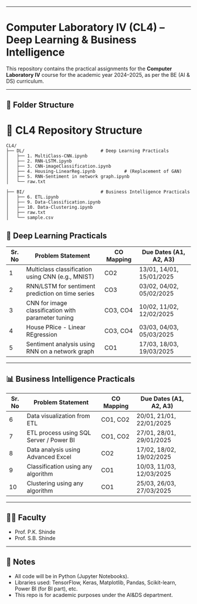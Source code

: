 
---

# Computer Laboratory IV (CL4) – Deep Learning & Business Intelligence

This repository contains the practical assignments for the **Computer Laboratory IV** course for the academic year 2024–2025, as per the BE (AI & DS) curriculum.

---

## 📁 Folder Structure

# 📁 CL4 Repository Structure

```
CL4/
├── DL/                             # Deep Learning Practicals
│   ├── 1. MultiClass-CNN.ipynb
│   ├── 2. RNN-LSTM.ipynb
│   ├── 3. CNN-imageClassification.ipynb
│   ├── 4. Housing-LinearReg.ipynb           # (Replacement of GAN)
│   ├── 5. RNN-Sentiment in network graph.ipynb
│   └── raw.txt

├── BI/                             # Business Intelligence Practicals
│   ├── 6. ETL.ipynb
│   ├── 9. Data-Classification.ipynb
│   ├── 10. Data-Clustering.ipynb
│   ├── raw.txt
│   └── sample.csv
```


## 🧠 Deep Learning Practicals

| Sr. No | Problem Statement                                                                                   | CO Mapping | Due Dates (A1, A2, A3)       |
|--------|------------------------------------------------------------------------------------------------------|------------|-------------------------------|
| 1      | Multiclass classification using CNN (e.g., MNIST)                                                   | CO2        | 13/01, 14/01, 15/01/2025      |
| 2      | RNN/LSTM for sentiment prediction on time series                                                    | CO3        | 03/02, 04/02, 05/02/2025      |
| 3      | CNN for image classification with parameter tuning                                                  | CO3, CO4   | 10/02, 11/02, 12/02/2025      |
| 4      | House PRice - Linear REgression                                                                     | CO3, CO4   | 03/03, 04/03, 05/03/2025      |
| 5      | Sentiment analysis using RNN on a network graph                                                     | CO1        | 17/03, 18/03, 19/03/2025      |

---

## 📊 Business Intelligence Practicals

| Sr. No | Problem Statement                                                                                   | CO Mapping | Due Dates (A1, A2, A3)       |
|--------|------------------------------------------------------------------------------------------------------|------------|-------------------------------|
| 6      | Data visualization from ETL                                                                          | CO1, CO2   | 20/01, 21/01, 22/01/2025      |
| 7      | ETL process using SQL Server / Power BI                                                              | CO1, CO2   | 27/01, 28/01, 29/01/2025      |
| 8      | Data analysis using Advanced Excel                                                                   | CO2        | 17/02, 18/02, 19/02/2025      |
| 9      | Classification using any algorithm                                                                   | CO1        | 10/03, 11/03, 12/03/2025      |
| 10     | Clustering using any algorithm                                                                       | CO1        | 25/03, 26/03, 27/03/2025      |

---

## 🧑‍🏫 Faculty

- Prof. P.K. Shinde  
- Prof. S.B. Shinde

---

## 📌 Notes

- All code will be in Python (Jupyter Notebooks).
- Libraries used: TensorFlow, Keras, Matplotlib, Pandas, Scikit-learn, Power BI (for BI part), etc.
- This repo is for academic purposes under the AI&DS department.
